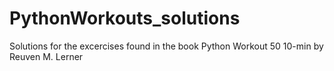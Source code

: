 # PythonWorkouts_solutions
Solutions for the excercises found in the book Python Workout 50 10-min by Reuven M. Lerner
